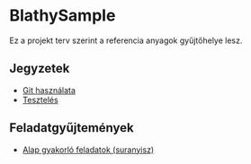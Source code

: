 # BlathySample

Ez a projekt terv szerint a referencia anyagok gyűjtőhelye lesz.

## Jegyzetek

- [Git használata](Documents/Git/git.md)
- [Tesztelés](Documents/Szoftvertesztelés/szoftvertesztelés-jegyzet.md)

## Feladatgyűjtemények

- [Alap gyakorló feladatok (suranyisz)](http://suranyisz.hu/infoA/programozasi_alapfeladatok.pdf)
